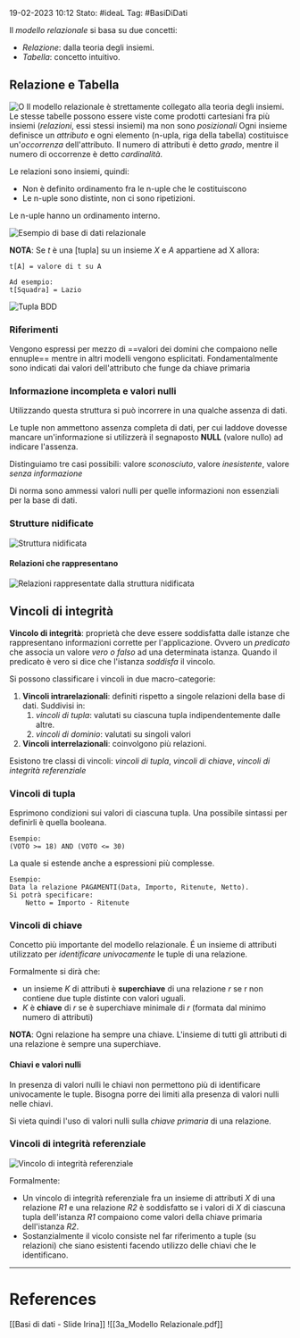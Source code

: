 19-02-2023 10:12
Stato: #ideaL
Tag: #BasiDiDati 

Il *modello relazionale* si basa su due concetti:
- *Relazione*: dalla teoria degli insiemi.
- *Tabella*: concetto intuitivo.


## Relazione e Tabella
![O](https://i.imgur.com/VuXw2Wq.png)
Il modello relazionale è strettamente collegato alla teoria degli insiemi.
Le stesse tabelle possono essere viste come prodotti cartesiani fra più insiemi (*relazioni*, essi stessi insiemi) ma non sono *posizionali*
Ogni insieme definisce un *attributo* e ogni elemento (n-upla, riga della tabella) costituisce un'*occorrenza* dell'attributo. Il numero di attributi è detto *grado*, mentre il numero di occorrenze è detto *cardinalità*. 


Le relazioni sono insiemi, quindi:
- Non è definito ordinamento fra le n-uple che le costituiscono
- Le n-uple sono distinte, non ci sono ripetizioni.

Le n-uple hanno un ordinamento interno.

![Esempio di base di dati relazionale](https://i.imgur.com/qsPc3gy_d.webp?maxwidth=1520&fidelity=grand)

**NOTA**: 
Se *t* è una [tupla] su un insieme *X* e *A* appartiene ad X allora:
```
t[A] = valore di t su A

Ad esempio:
t[Squadra] = Lazio
```
![Tupla BDD](https://i.imgur.com/n3an5Ai.png)
### Riferimenti
Vengono espressi per mezzo di ==valori dei domini che compaiono nelle ennuple== mentre in altri modelli vengono esplicitati.
Fondamentalmente sono indicati dai valori dell'attributo che funge da chiave primaria


### Informazione incompleta e valori nulli
Utilizzando questa struttura si può incorrere in una qualche assenza di dati.

Le tuple non ammettono assenza completa di dati, per cui laddove dovesse mancare un'informazione si utilizzerà il segnaposto **NULL** (valore nullo) ad indicare l'assenza.

Distinguiamo tre casi possibili: valore *sconosciuto*, valore *inesistente*, valore *senza informazione*

Di norma sono ammessi valori nulli per quelle informazioni non essenziali per la base di dati.


### Strutture nidificate
![Struttura nidificata](https://i.imgur.com/ST360Lj.png)
#### Relazioni che rappresentano
![Relazioni rappresentate dalla struttura nidificata](https://i.imgur.com/eUoewQL.png)
## Vincoli di integrità
**Vincolo di integrità**: proprietà che deve essere soddisfatta dalle istanze che rappresentano informazioni corrette per l'applicazione. Ovvero un *predicato* che associa un valore *vero o falso* ad una determinata istanza. Quando il predicato è vero si dice che l'istanza *soddisfa* il vincolo.

Si possono classificare i vincoli in due macro-categorie:
1. **Vincoli intrarelazionali**: definiti rispetto a singole relazioni della base di dati. Suddivisi in:
	1. *vincoli di tupla*: valutati su ciascuna tupla indipendentemente dalle altre.
	2. *vincoli di dominio*: valutati su singoli valori
2. **Vincoli interrelazionali**: coinvolgono più relazioni.

Esistono tre classi di vincoli: *vincoli di tupla*, *vincoli di chiave*, *vincoli di integrità referenziale*

### Vincoli di tupla
Esprimono condizioni sui valori di ciascuna tupla. Una possibile sintassi per definirli è quella booleana.
```text
Esempio:
(VOTO >= 18) AND (VOTO <= 30)
```

La quale si estende anche a espressioni più complesse.
```text
Esempio:
Data la relazione PAGAMENTI(Data, Importo, Ritenute, Netto).
Si potrà specificare:
	Netto = Importo - Ritenute
```

### Vincoli di chiave
Concetto più importante del modello relazionale.
É un insieme di attributi utilizzato per *identificare univocamente* le tuple di una relazione.

Formalmente si dirà che:
- un insieme *K* di attributi è **superchiave** di una relazione *r* se r non contiene due tuple distinte con valori uguali.
- *K* è **chiave** di *r* se è superchiave minimale di *r* (formata dal minimo numero di attributi)

**NOTA**:
Ogni relazione ha sempre una chiave.
L'insieme di tutti gli attributi di una relazione è sempre una superchiave.

#### Chiavi e valori nulli
In presenza di valori nulli le chiavi non permettono più di identificare univocamente le tuple.
Bisogna porre dei limiti alla presenza di valori nulli nelle chiavi.

Si vieta quindi l'uso di valori nulli sulla *chiave primaria* di una relazione.

### Vincoli di integrità referenziale
![Vincolo di integrità referenziale](https://i.imgur.com/UJ3Ayho.png)

Formalmente:
- Un vincolo di integrità referenziale fra un insieme di attributi *X* di una relazione *R1* e una relazione *R2* è soddisfatto se i valori di *X* di ciascuna tupla dell'istanza *R1* compaiono come valori della chiave primaria dell'istanza *R2*.
- Sostanzialmente il vicolo consiste nel far riferimento a tuple (su relazioni) che siano esistenti facendo utilizzo delle chiavi che le identificano.



---
# References 

[[Basi di dati - Slide Irina]]
![[3a_Modello Relazionale.pdf]]
